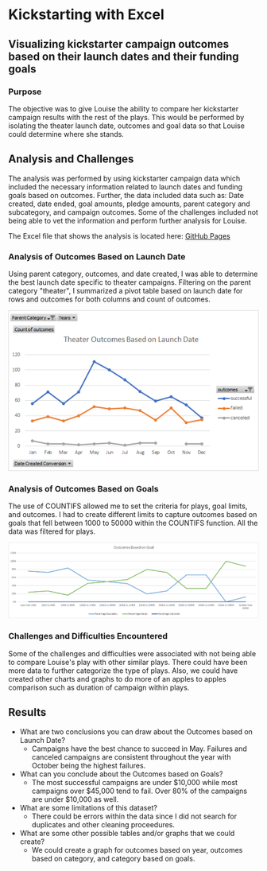 # Kickstarting with Excel

## Visualizing kickstarter campaign outcomes based on their launch dates and their funding goals

### Purpose
The objective was to give Louise the ability to compare her kickstarter campaign results with the rest of the plays. This would be performed by isolating the theater launch date, outcomes and goal data so that Louise could determine where she stands.

## Analysis and Challenges
The analysis was performed by using kickstarter campaign data which included the necessary information related to launch dates and funding goals based on outcomes. Further, the data included data such as: Date created, date ended, goal amounts, pledge amounts, parent category and subcategory, and campaign outcomes. Some of the challenges included not being able to vet the information and perform further analysis for Louise.

The Excel file that shows the analysis is located here: [GitHub Pages](https://github.com/trallen09/kickstarter-analysis/blob/main/Kickstarter_Challenge.xlsx)
### Analysis of Outcomes Based on Launch Date
Using parent category, outcomes, and date created, I was able to determine the best launch date specific to theater campaigns. Filtering on the parent category "theater", I summarized a pivot table based on launch date for rows and outcomes for both columns and count of outcomes.  

![alt text](https://github.com/trallen09/kickstarter-analysis/blob/main/Resources/Theater_Outcomes_vs_Launch.png)
### Analysis of Outcomes Based on Goals
The use of COUNTIFS allowed me to set the criteria for plays, goal limits, and outcomes. I had to create different limits to capture outcomes based on goals that fell between 1000 to 50000 within the COUNTIFS function. All the data was filtered for plays.

![alt text](https://github.com/trallen09/kickstarter-analysis/blob/main/Resources/Outcomes_vs_Goals.png)
### Challenges and Difficulties Encountered
Some of the challenges and difficulties were associated with not being able to compare Louise's play with other similar plays. There could have been more data to further categorize the type of plays. Also, we could have created other charts and graphs to do more of an apples to apples comparison such as duration of campaign within plays. 

## Results

- What are two conclusions you can draw about the Outcomes based on Launch Date?
  - Campaigns have the best chance to succeed in May. Failures and canceled campaigns are consistent throughout the year with October being the highest failures.
- What can you conclude about the Outcomes based on Goals?
  - The most successful campaigns are under $10,000 while most campaigns over $45,000 tend to fail. Over 80% of the campaigns are under $10,000 as well.
- What are some limitations of this dataset?
  - There could be errors within the data since I did not search for duplicates and other cleaning proceedures.
- What are some other possible tables and/or graphs that we could create?
  - We could create a graph for outcomes based on year, outcomes based on category, and category based on goals. 
